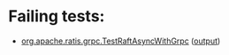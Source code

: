 # Failing tests: 

 * [org.apache.ratis.grpc.TestRaftAsyncWithGrpc](ratis-test/org.apache.ratis.grpc.TestRaftAsyncWithGrpc.txt) ([output](ratis-test/org.apache.ratis.grpc.TestRaftAsyncWithGrpc-output.txt))

